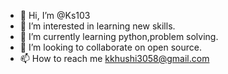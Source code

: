 - 👋 Hi, I’m @Ks103
- 👀 I’m interested in learning new skills.
- 🌱 I’m currently learning python,problem solving.
- 💞️ I’m looking to collaborate on open source.
- 📫 How to reach me kkhushi3058@gmail.com 

<!---
Ks103/Ks103 is a ✨ special ✨ repository because its `README.md` (this file) appears on your GitHub profile.
You can click the Preview link to take a look at your changes.
--->
